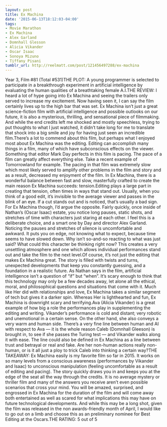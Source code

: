 ```yaml
---
layout: post
title: Ex Machina
date: '2015-06-13T18:12:03-04:00'
tags:
- Movie Marathon
- Ex Machina
- Alex Garland
- Domnhall Glesson
- Alicia Vikander
- Oscar Isaac
- Sonoya Mizuno
- Tiffany Pisani
tumblr_url: http://reelmatt.com/post/121456497288/ex-machina
---
```

Year 3, Film #81 (Total #531)THE PLOT: A young programmer is selected to participate in a breakthrough experiment in artificial intelligence by evaluating the human qualities of a breathtaking female A.I.THE REVIEW: I heard a lot of hype going into Ex Machina and seeing the trailers only served to increase my excitement. Now having seen it, I can say the film certainly lives up to the high bar that was set. Ex Machina isn’t just a great science-fiction film with artificial intelligence and possible outlooks on our future, it is also a mysterious, thrilling, and sensational piece of filmmaking. And while the end credits left me shocked and mostly speechless, trying to put thoughts to what I just watched, it didn’t take long for me to translate that shock into a big smile and joy for having just seen an incredible film.There’s a lot to commend about this film, but perhaps what I enjoyed most about Ex Machina was the editing. Editing can accomplish many things in a film, many of which have subconscious effects on the viewer. Something that editor Mark Day perfects in this film is pacing. The pace of a film can greatly affect everything else. Take a recent example of Tomorrowland for example. The pacing in that film was extremely slow which most likely served to amplify other problems in the film and story and as a result, decreased my enjoyment of the film. In Ex Machina, there is a wonderful balance between fast and slow, masterfully crafted to create the main reason Ex Machina succeeds: tension.Editing plays a large part in creating that tension, often times in ways that stand out. Usually, when you think of a good edit, it’s invisible to the average viewer and passes in the blink of an eye. If a cut stands out and is noticed, that’s usually a bad sign. For Ex Machina though, I’d argue the opposite. Fairly quickly, once inside of Nathan’s (Oscar Isaac) estate, you notice long pauses, static shots, and stretches of time with characters just staring at each other. I feel this is a deliberate choice, and a smart one by Day and director Alex Garland. Noticing the pauses and stretches of silence is uncomfortable and awkward. It puts you on edge, not knowing what to expect, because time seems to have slowed down. Why isn’t so-and-so reacting to what was just said? What could this character be thinking right now? This creates a very unsettling atmosphere and one which allows individual performances stand out and take the film to the next level.Of course, it’s not just the editing that makes Ex Machina great. The story is filled with twists and turns, unexpected developments that keep you constantly guessing, and a foundation in a realistic future. As Nathan says in the film, artificial intelligence isn’t a question of “if” but “when”. It’s scary enough to think that this technology may only be a few decades away, let alone all the ethical, moral, and philosophical questions and situations that come with it. Much like Her did with relationships and love, Ex Machina takes a similar segment of tech but gives it a darker spin. Whereas Her is lighthearted and fun, Ex Machina is downright scary and terrifying.Ava (Alicia Vikander) is a great example of how big a role the performances play in supplementing the editing and writing. Vikander’s performance is cold and distant; very robotic and unemotional in a certain sense. On the other hand, she also conveys a very warm and human side. There’s a very fine line between human and AI with respect to Ava — it is the whole reason Caleb (Domnhall Gleeson) is brought in, to see if she passes the Turing test — and Vikander walks along it with ease. The line could also be defined in Ex Machina as a line between trust and betrayal or real and fake. Are her non-human actions really non-human, or is it all just a ploy to trick Caleb into thinking a certain way?THE TAKEAWAY: Ex Machina easily is my favorite film so far in 2015. It works on so many levels from a conscious awareness (performances by Vikander and Isaac) to unconscious manipulation (feeling uncomfortable as a result of editing and pacing). The story quickly draws you in and keeps you at the edge of the seat all the way through the credits. It is no average mystery or thriller film and many of the answers you receive aren’t even possible scenarios that cross your mind. You will be amazed, surprised, and engrossed in Ex Machina for the duration of the film and will come away both entertained as well as scared for what implications this may have on future technological developments. And while this may be a long shot, given the film was released in the non awards-friendly month of April, I would like to go out on a limb and choose this as an preliminary nominee for Best Editing at the Oscars.THE RATING: 5 out of 5
